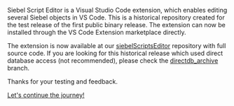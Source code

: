 Siebel Script Editor is a Visual Studio Code extension, which enables editing several Siebel objects in VS Code. This is a historical repository created for the test release of the first public binary release. The extension can now be installed through the VS Code Extension marketplace directly.

The extension is now available at our [siebelScriptsEditor](https://github.com/endoit/siebelScriptsEditor) repository with full source code. If you are looking for this historical release which used direct database access (not recommended), please check the [directdb_archive](https://github.com/endoit/siebelScriptsEditor/tree/directdb_archive) branch.

Thanks for your testing and feedback.

[Let's continue the journey!](https://github.com/endoit/siebelScriptsEditor)
